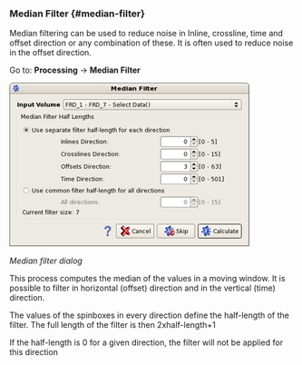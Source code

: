 ### Median Filter {#median-filter}

Median filtering can be used to reduce noise in Inline, crossline, time and offset direction or any combination of these. It is often used to reduce noise in the offset direction.

Go to: **Processing** → **Median Filter**

![](/assets/024_Processing.png)

_Median filter dialog_

This process computes the median of the values in a moving window. It is possible to filter in horizontal (offset) direction and in the vertical (time) direction. 

The values of the spinboxes in every direction define the half-length of the filter. The full length of the filter is then 2xhalf-length+1

If the half-length is 0 for a given direction, the filter will not be applied for this direction
